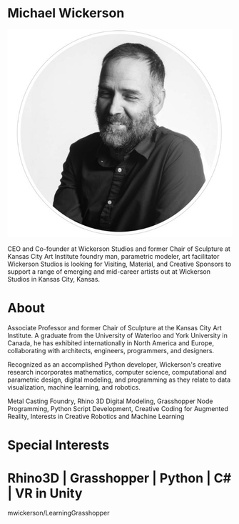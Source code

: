 # Michael Wickerson

![headshot](Capture4.JPG)

CEO and Co-founder at Wickerson Studios and former Chair of Sculpture at Kansas City Art Institute
foundry man,
parametric modeler,
art facilitator
Wickerson Studios is looking for Visiting, Material, and Creative Sponsors to support a range of emerging and mid-career artists out at Wickerson Studios in Kansas City, Kansas.

# About

Associate Professor and former Chair of Sculpture at the Kansas City Art Institute. A graduate from the University of Waterloo and York University in Canada, he has exhibited internationally in North America and Europe, collaborating with architects, engineers, programmers, and designers.

Recognized as an accomplished Python developer, Wickerson's creative research incorporates mathematics, computer science, computational and parametric design, digital modeling, and programming as they relate to data visualization, machine learning, and robotics.

Metal Casting Foundry, Rhino 3D Digital Modeling, Grasshopper Node Programming, Python Script Development, Creative Coding for Augmented Reality, Interests in Creative Robotics and Machine Learning

# Special Interests

# Rhino3D | Grasshopper | Python | C# | VR in Unity

mwickerson/LearningGrasshopper

